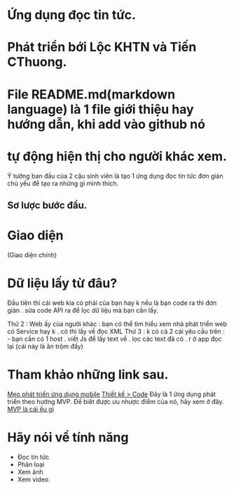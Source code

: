 # Ứng dụng đọc tin tức. #
# Phát triển bới Lộc KHTN và Tiến CThuong. #

# File README.md(markdown language) là 1 file giới thiệu hay hướng dẫn, khi add vào github nó
# tự động hiện thị cho người khác xem.

Ý tưởng ban đầu của 2 cậu sinh viên là tạo 1 ứng dụng đọc tin tức đơn giản
chủ yếu để tạo ra những gì mình thích.

## Sơ lược bước đầu. ##

# Giao diện #

[](/HinhAnh/Activity1.png) (Giao diện chính)

# Dữ liệu lấy từ đâu? #

Đầu tiên thì cái web kia có phải của bạn hay k  nếu là bạn code ra thì đơn giản . sửa code API ra để lọc dữ liệu mà bạn cần lấy.

Thứ 2 : Web ấy của người khác : bạn có thể tìm hiểu xem nhà phát triển web có Service hay k . có thì lấy về đọc XML
Thứ 3 : k có cả 2 cái yêu cầu trên : - bạn cần có 1 host . viết Js để lấy text về . lọc các text đã có . r ở app đọc lại (cái này là ăn trộm đấy)

# Tham khảo những link sau. #

[Mẹo phát triển ứng dụng mobile](https://applancer.net/viet/kien-thuc/6-buoc-de-tiet-kiem-50-thoi-gian-va-ngan-sach-xay-dung-ung-dung-mobile-2.html)
[Thiết kế > Code](http://www.uxd.vn/3-bi-quyet-nen-tang-trong-thiet-ke-ung-dung-mobile/)
Đây là 1 ứng dụng phát triển theo hướng MVP.
Để biết được ưu nhược điểm của nó, hãy xem ở đây.
[MVP là cái ếu gì](http://gamestudio.vn/tin-tuc/21-kinh-nghiem-lam-game/tai-sao-muon-thanh-cong-cac-nha-phat-trien-can-co-mot-ung-dung-mvp-1023.html)

# Hãy nói về tính năng #
 * Đọc tin tức
 * Phân loại
 * Xem ảnh
 * Xem video.